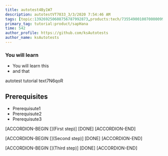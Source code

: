 ```yaml
---
title: autotest4By1W7
description: autotestVT7033_3/3/2020 7:54:46 AM
tags: [topic:139269250608756787992873,products:tech/73554900100700000996,tutorial:experience/advanced]
primary_tag: tutorial:product/sapHana
time: 542
author_profile: https://github.com/ksAutotests
author_name: ksAutotests
---
```

### You will learn
- You will learn this
- and that

autotest tutorial text7N6qoR

## Prerequisites
- Prerequisute1
- Prerequisute2
- Prerequisute3

[ACCORDION-BEGIN [](First step)]
[DONE]
[ACCORDION-END]

[ACCORDION-BEGIN [](Second step)]
[DONE]
[ACCORDION-END]

[ACCORDION-BEGIN [](Third step)]
[DONE]
[ACCORDION-END]


